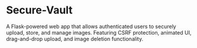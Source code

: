 # Secure-Vault

A Flask-powered web app that allows authenticated users to securely upload, store, and manage images. Featuring CSRF protection, animated UI, drag-and-drop upload, and image deletion functionality.
